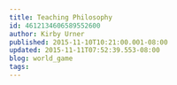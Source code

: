 ```yaml
---
title: Teaching Philosophy
id: 4612134606589552600
author: Kirby Urner
published: 2015-11-10T10:21:00.001-08:00
updated: 2015-11-11T07:52:39.553-08:00
blog: world_game
tags: 
---
```



